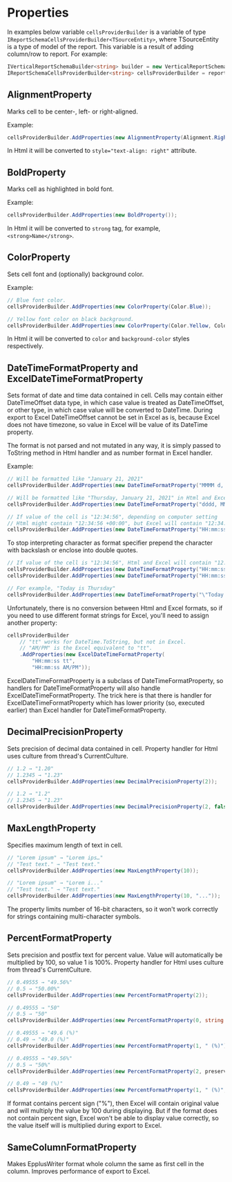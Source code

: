 # Properties

In examples below variable `cellsProviderBuilder` is a variable of type `IReportSchemaCellsProviderBuilder<TSourceEntity>`, where TSourceEntity is a type of model of the report. This variable is a result of adding column/row to report. For example:

```c#
IVerticalReportSchemaBuilder<string> builder = new VerticalReportSchemaBuilder<string>();
IReportSchemaCellsProviderBuilder<string> cellsProviderBuilder = reportBuilder.AddColumn("Value");
```

## AlignmentProperty

Marks cell to be center-, left- or right-aligned.

Example:
```c#
cellsProviderBuilder.AddProperties(new AlignmentProperty(Alignment.Right));
```

In Html it will be converted to `style="text-align: right"` attribute.

## BoldProperty

Marks cell as highlighted in bold font.

Example:
```c#
cellsProviderBuilder.AddProperties(new BoldProperty());
```

In Html it will be converted to `strong` tag, for example, `<strong>Name</strong>`.

## ColorProperty

Sets cell font and (optionally) background color.

Example:
```c#
// Blue font color.
cellsProviderBuilder.AddProperties(new ColorProperty(Color.Blue));

// Yellow font color on black background.
cellsProviderBuilder.AddProperties(new ColorProperty(Color.Yellow, Color.Black));
```

In Html it will be converted to `color` and `background-color` styles respectively.

## DateTimeFormatProperty and ExcelDateTimeFormatProperty

Sets format of date and time data contained in cell. Cells may contain either DateTimeOffset data type, in which case value is treated as DateTimeOffset, or other type, in which case value will be converted to DateTime. During export to Excel DateTimeOffset cannot be set in Excel as is, because Excel does not have timezone, so value in Excel will be value of its DateTime property.

The format is not parsed and not mutated in any way, it is simply passed to ToString method in Html handler and as number format in Excel handler.

Example:

```c#
// Will be formatted like "January 21, 2021"
cellsProviderBuilder.AddProperties(new DateTimeFormatProperty("MMMM d, yyyy"));

// Will be formatted like "Thursday, January 21, 2021" in Html and Excel.
cellsProviderBuilder.AddProperties(new DateTimeFormatProperty("dddd, MMMM d, yyyy"));

// If value of the cell is "12:34:56", depending on computer setting
// Html might contain "12:34:56 +00:00", but Excel will contain "12:34:56 K"
cellsProviderBuilder.AddProperties(new DateTimeFormatProperty("HH:mm:ss K"));
```

To stop interpreting character as format specifier prepend the character with backslash or enclose into double quotes.

```c#
// If value of the cell is "12:34:56", Html and Excel will contain "12:34:56 K"
cellsProviderBuilder.AddProperties(new DateTimeFormatProperty("HH:mm:ss \"K\""));
cellsProviderBuilder.AddProperties(new DateTimeFormatProperty("HH:mm:ss \\K"));

// For example, "Today is Thursday"
cellsProviderBuilder.AddProperties(new DateTimeFormatProperty("\"Today is \"dddd"));
```

Unfortunately, there is no conversion between Html and Excel formats, so if you need to use different format strings for Excel, you'll need to assign another property:

```c#
cellsProviderBuilder
    // "tt" works for DateTime.ToString, but not in Excel.
    // "AM/PM" is the Excel equivalent to "tt".
    .AddProperties(new ExcelDateTimeFormatProperty(
        "HH:mm:ss tt",
        "HH:mm:ss AM/PM"));
```

ExcelDateTimeFormatProperty is a subclass of DateTimeFormatProperty, so handlers for DateTimeFormatProperty will also handle ExcelDateTimeFormatProperty. The trick here is that there is handler for ExcelDateTimeFormatProperty which has lower priority (so, executed earlier) than Excel handler for DateTimeFormatProperty.

## DecimalPrecisionProperty

Sets precision of decimal data contained in cell. Property handler for Html uses culture from thread's CurrentCulture.

```c#
// 1.2 → "1.20"
// 1.2345 → "1.23"
cellsProviderBuilder.AddProperties(new DecimalPrecisionProperty(2));

// 1.2 → "1.2"
// 1.2345 → "1.23"
cellsProviderBuilder.AddProperties(new DecimalPrecisionProperty(2, false));
```

## MaxLengthProperty

Specifies maximum length of text in cell.

```c#
// "Lorem ipsum" → "Lorem ips…"
// "Test text." → "Test text."
cellsProviderBuilder.AddProperties(new MaxLengthProperty(10));

// "Lorem ipsum" → "Lorem i..."
// "Test text." → "Test text."
cellsProviderBuilder.AddProperties(new MaxLengthProperty(10, "..."));
```

The property limits number of 16-bit characters, so it won't work correctly for strings containing multi-character symbols.

## PercentFormatProperty

Sets precision and postfix text for percent value. Value will automatically be multiplied by 100, so value 1 is 100%. Property handler for Html uses culture from thread's CurrentCulture.

```c#
// 0.49555 → "49.56%"
// 0.5 → "50.00%"
cellsProviderBuilder.AddProperties(new PercentFormatProperty(2));

// 0.49555 → "50"
// 0.5 → "50"
cellsProviderBuilder.AddProperties(new PercentFormatProperty(0, string.Empty));

// 0.49555 → "49.6 (%)"
// 0.49 → "49.0 (%)"
cellsProviderBuilder.AddProperties(new PercentFormatProperty(1, " (%)"));

// 0.49555 → "49.56%"
// 0.5 → "50%"
cellsProviderBuilder.AddProperties(new PercentFormatProperty(2, preserveTrailingZeros: false));

// 0.49 → "49 (%)"
cellsProviderBuilder.AddProperties(new PercentFormatProperty(1, " (%)", false));
```

If format contains percent sign ("%"), then Excel will contain original value and will multiply the value by 100 during displaying. But if the format does not contain percent sign, Excel won't be able to display value correctly, so the value itself will is multiplied during export to Excel.

## SameColumnFormatProperty

Makes EpplusWriter format whole column the same as first cell in the column. Improves performance of export to Excel.
